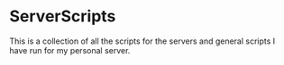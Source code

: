 # ServerScripts
This is a collection of all the scripts for the servers and general scripts I have run for my personal server.
